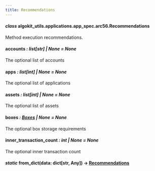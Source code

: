 ```yaml
---
title: Recommendations
---
```

#### *class* algokit_utils.applications.app_spec.arc56.Recommendations

Method execution recommendations.

#### accounts *: list[str] | None* *= None*

The optional list of accounts

#### apps *: list[int] | None* *= None*

The optional list of applications

#### assets *: list[int] | None* *= None*

The optional list of assets

#### boxes *: [Boxes](/reference/algokit-utils-py/api/applications/app_spec/arc56/boxes/#algokit_utils.applications.app_spec.arc56.Boxes) | None* *= None*

The optional box storage requirements

#### inner_transaction_count *: int | None* *= None*

The optional inner transaction count

#### *static* from_dict(data: dict[str, Any]) → [Recommendations](#algokit_utils.applications.app_spec.arc56.Recommendations)